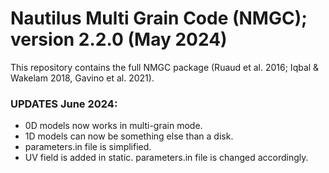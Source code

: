# Nautilus Multi Grain Code (NMGC); version 2.2.0 (May 2024)
This repository contains the full NMGC package (Ruaud et al. 2016; Iqbal & Wakelam 2018, Gavino et al. 2021).
 

### UPDATES June 2024:
- 0D models now works in multi-grain mode.
- 1D models can now be something else than a disk.
- parameters.in file is simplified.
- UV field is added in static. parameters.in file is changed accordingly.
